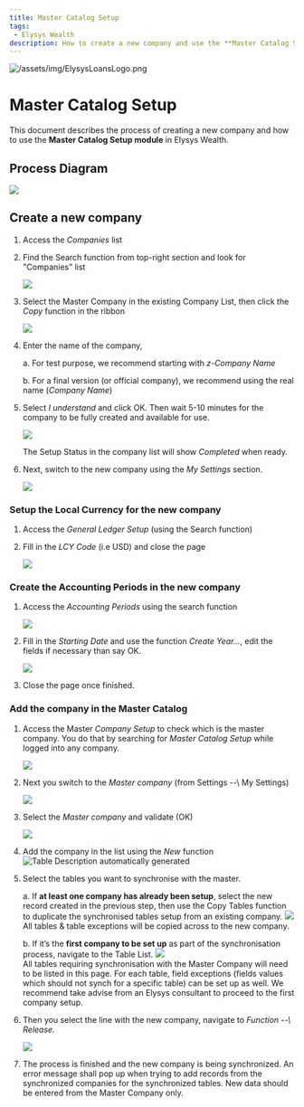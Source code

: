 ```yaml
---
title: Master Catalog Setup
tags: 
 - Elysys Wealth
description: How to create a new company and use the **Master Catalog Setup module** in Elysys Wealth
---
```

![/assets/img/ElysysLoansLogo.png](../../assets/img/ElysysWealthLogo.png)

# Master Catalog Setup

This document describes the process of creating a new company and how to
use the **Master Catalog Setup module** in Elysys Wealth.

## **Process Diagram**

![](../../assets/img/MasterCatalogSetup/image001.jpg)

## **Create a new company**

1.  Access the *Companies* list

2.  Find the Search function from top-right section and look for
    \"Companies\" list

    ![](../../assets/img/MasterCatalogSetup/image002.jpg)

3.  Select the Master Company in the existing Company List, then click the *Copy* function in the ribbon

    ![](../../assets/img/MasterCatalogSetup/image018.png)

4.  Enter the name of the company,

    a.  For test purpose, we recommend starting with *z-Company Name*

    b.  For a final version (or official company), we recommend using
        the real name (*Company Name*)

5.  Select *I understand* and click OK. Then wait 5-10 minutes for the company to be fully created and available for use. 

    ![](../../assets/img/MasterCatalogSetup/image019.png)

    The Setup Status in the company list will show *Completed* when ready.

6.  Next, switch to the new company using the *My Settings* section.

    ![](../../assets/img/MasterCatalogSetup/image005.jpg)

### **Setup the Local Currency for the new company**

1.  Access the *General Ledger Setup* (using the Search function)

2.  Fill in the *LCY Code* (i.e USD) and close the page

    ![](../../assets/img/MasterCatalogSetup/image006.jpg)

### **Create the Accounting Periods in the new company**

1.  Access the *Accounting Periods* using the search function

    ![](../../assets/img/MasterCatalogSetup/image007.jpg)

2.  Fill in the *Starting Date* and use the function *Create Year...*,
    edit the fields if necessary than say OK.

    ![](../../assets/img/MasterCatalogSetup/image008.jpg)

3.  Close the page once finished.

### **Add the company in the Master Catalog**

1.  Access the Master *Company Setup* to check which is the master
    company. You do that by searching for *Master Catalog Setup* while
    logged into any company.

    ![](../../assets/img/MasterCatalogSetup/image009.jpg)

2.  Next you switch to the *Master company* (from Settings \--\ My
    Settings)

    ![](../../assets/img/MasterCatalogSetup/image010.jpg)

3.  Select the *Master company* and validate (OK)

    ![](../../assets/img/MasterCatalogSetup/image011.jpg)

4.  Add the company in the list using the *New* function ![Table
    Description automatically
    generated](../../assets/img/MasterCatalogSetup/image012.jpg)

5.  Select the tables you want to synchronise with the master.

    a. If **at least one company has already been setup**, select the new record created in the previous step, then use the Copy Tables function to duplicate the synchronised tables setup from an existing company. ![](../../assets/img/MasterCatalogSetup/image016.png) <br> All tables & table exceptions will be copied across to the new company.
    
    b. If it’s the **first company to be set up** as part of the synchronisation process, navigate to the Table List. ![](../../assets/img/MasterCatalogSetup/image017.png) <br> All tables requiring synchronisation with the Master Company will need to be listed in this page. For each table, field exceptions (fields values which should not synch for a specific table) can be set up as well.
    We recommend take advise from an Elysys consultant to proceed to the first company setup.


6.  Then you select the line with the new company, navigate to *Function
    \--\ Release.*

    ![](../../assets/img/MasterCatalogSetup/image015.jpg)

7. The process is finished and the new company is being synchronized. An error message shall pop up when trying to add records from the synchronized companies for the synchronized tables. New data should be entered from the Master Company only.
